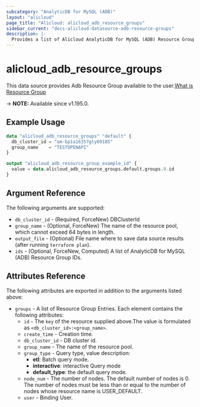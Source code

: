 ```yaml
---
subcategory: "AnalyticDB for MySQL (ADB)"
layout: "alicloud"
page_title: "Alicloud: alicloud_adb_resource_groups"
sidebar_current: "docs-alicloud-datasource-adb-resource-groups"
description: |-
  Provides a list of Alicloud AnalyticDB for MySQL (ADB) Resource Group owned by an Alibaba Cloud account.
---
```


# alicloud_adb_resource_groups

This data source provides Adb Resource Group available to the user.[What is Resource Group](https://www.alibabacloud.com/help/en/analyticdb-for-mysql/developer-reference/api-adb-2019-03-15-describedbresourcegroup)

-> **NOTE:** Available since v1.195.0.

## Example Usage

```terraform
data "alicloud_adb_resource_groups" "default" {
  db_cluster_id = "am-bp1a16357gty69185"
  group_name    = "TESTOPENAPI"
}

output "alicloud_adb_resource_group_example_id" {
  value = data.alicloud_adb_resource_groups.default.groups.0.id
}
```

## Argument Reference

The following arguments are supported:
* `db_cluster_id` - (Required, ForceNew) DBClusterId
* `group_name` - (Optional, ForceNew) The name of the resource pool, which cannot exceed 64 bytes in length.
* `output_file` - (Optional) File name where to save data source results (after running `terraform plan`).
* `ids` - (Optional, ForceNew, Computed)  A list of AnalyticDB for MySQL (ADB) Resource Group IDs.


## Attributes Reference

The following attributes are exported in addition to the arguments listed above:
* `groups` - A list of Resource Group Entries. Each element contains the following attributes:
    * `id` - The `key` of the resource supplied above.The value is formulated as `<db_cluster_id>:<group_name>`.
    * `create_time` - Creation time.
    * `db_cluster_id` - DB cluster id.
    * `group_name` - The name of the resource pool.
    * `group_type` - Query type, value description:
      * **etl**: Batch query mode.
      * **interactive**: interactive Query mode
      * **default_type**: the default query mode.
    * `node_num` - The number of nodes. The default number of nodes is 0. The number of nodes must be less than or equal to the number of nodes whose resource name is USER_DEFAULT.
    * `user` - Binding User.
